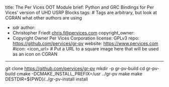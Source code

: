 title: The Per Vices OOT Module
brief: Python and GRC Bindings for Per Vices' version of UHD USRP Blocks
tags: # Tags are arbitrary, but look at CGRAN what other authors are using
  - sdr
author:
  - Christopher Friedt <chris.f@pervices.com>
copyright_owner:
  - Copyright Owner Per Vices Corporation
license: GPLv3
repo: https://github.com/pervices/gr-pv
website: https://www.pervices.com
#icon: <icon_url> # Put a URL to a square image here that will be used as an icon on CGRAN
---
git clone https://github.com/pervices/gr-pv
mkdir -p gr-pv-build
cd gr-pv-build
cmake -DCMAKE_INSTALL_PREFIX=/usr ../gr-pv
make
make DESTDIR=${PWD}/../gr-pv-install install
